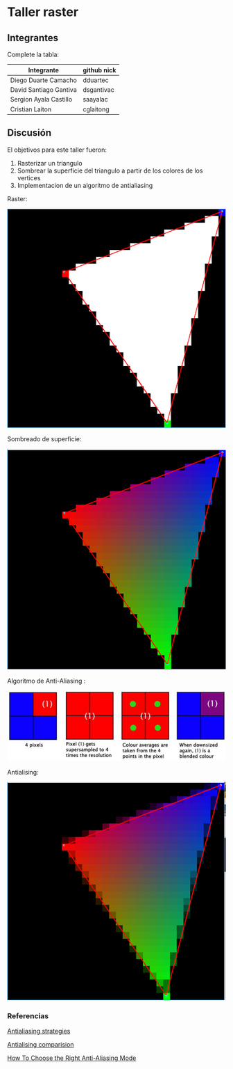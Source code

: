 # Taller raster

## Integrantes

Complete la tabla:

| Integrante | github nick |
|------------|-------------|
|   Diego Duarte Camacho         |   dduartec          |
|   David Santiago Gantiva         |   dsgantivac          |
|   Sergion Ayala Castillo         |   saayalac         |
|   Cristian Laiton         |   cglaitong          |


## Discusión

 El objetivos para este taller fueron: 
 1. Rasterizar un triangulo
 2. Sombrear la superficie del triangulo a partir de los colores de los vertices
 3. Implementacion de un algoritmo de antialiasing 
 
 Raster:
 
 ![alt text]( https://github.com/aventurasvisuales2019-1/TalleresVisual/blob/master/Taller3/raster1.png "Raster")
 
 Sombreado de superficie:
 
 ![alt text](https://github.com/aventurasvisuales2019-1/TalleresVisual/blob/master/Taller3/raster.png "Sombreado")
 
 Algoritmo de Anti-Aliasing :
 
 ![alt text](https://github.com/aventurasvisuales2019-1/TalleresVisual/blob/master/Taller3/antialisingExplain.png "Algoritmo")
 
 Antialising:
 
 ![alt text](https://github.com/aventurasvisuales2019-1/TalleresVisual/blob/master/Taller3/antialising.png "Antialising")

 
 
 
 ### Referencias 
 [Antialiasing strategies](https://web.cs.wpi.edu/~matt/courses/cs563/talks/antialiasing/methods.html)
 
 [Antialising comparision](https://sapphirenation.net/anti-aliasing-comparison-performance-quality/)
 
 [How To Choose the Right Anti-Aliasing Mode](https://www.tested.com/tech/pcs/1194-how-to-choose-the-right-anti-aliasing-mode-for-your-gpu/)

